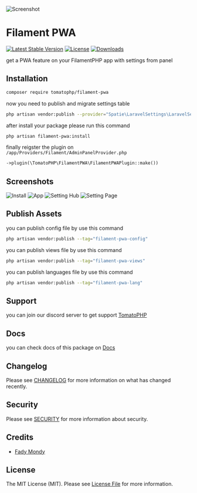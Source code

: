 ![Screenshot](https://raw.githubusercontent.com//tomatophp/filament-pwa/master/arts/3x1io-tomato-pwa.jpg)

# Filament PWA

[![Latest Stable Version](https://poser.pugx.org/tomatophp/filament-pwa/version.svg)](https://packagist.org/packages/tomatophp/filament-pwa)
[![License](https://poser.pugx.org/tomatophp/filament-pwa/license.svg)](https://packagist.org/packages/tomatophp/filament-pwa)
[![Downloads](https://poser.pugx.org/tomatophp/filament-pwa/d/total.svg)](https://packagist.org/packages/tomatophp/filament-pwa)

get a PWA feature on your FilamentPHP app with settings from panel

## Installation

```bash
composer require tomatophp/filament-pwa
```

now you need to publish and migrate settings table

```bash
php artisan vendor:publish --provider="Spatie\LaravelSettings\LaravelSettingsServiceProvider" --tag="migrations"
```

after install your package please run this command

```bash
php artisan filament-pwa:install
```

finally reigster the plugin on `/app/Providers/Filament/AdminPanelProvider.php`

```php
->plugin(\TomatoPHP\FilamentPWA\FilamentPWAPlugin::make())
```

## Screenshots

![Install](https://raw.githubusercontent.com/tomatophp/filament-pwa/master/arts/install.png)
![App](https://raw.githubusercontent.com/tomatophp/filament-pwa/master/arts/app.png)
![Setting Hub](https://raw.githubusercontent.com/tomatophp/filament-pwa/master/arts/setting-hub.png)
![Setting Page](https://raw.githubusercontent.com/tomatophp/filament-pwa/master/arts/setting-page.png)

## Publish Assets

you can publish config file by use this command

```bash
php artisan vendor:publish --tag="filament-pwa-config"
```

you can publish views file by use this command

```bash
php artisan vendor:publish --tag="filament-pwa-views"
```

you can publish languages file by use this command

```bash
php artisan vendor:publish --tag="filament-pwa-lang"
```

## Support

you can join our discord server to get support [TomatoPHP](https://discord.gg/vKV9U7gD3c)

## Docs

you can check docs of this package on [Docs](https://docs.tomatophp.com/plugins/filament-pwa)

## Changelog

Please see [CHANGELOG](CHANGELOG.md) for more information on what has changed recently.

## Security

Please see [SECURITY](SECURITY.md) for more information about security.

## Credits

- [Fady Mondy](https://wa.me/+201207860084)

## License

The MIT License (MIT). Please see [License File](LICENSE.md) for more information.
